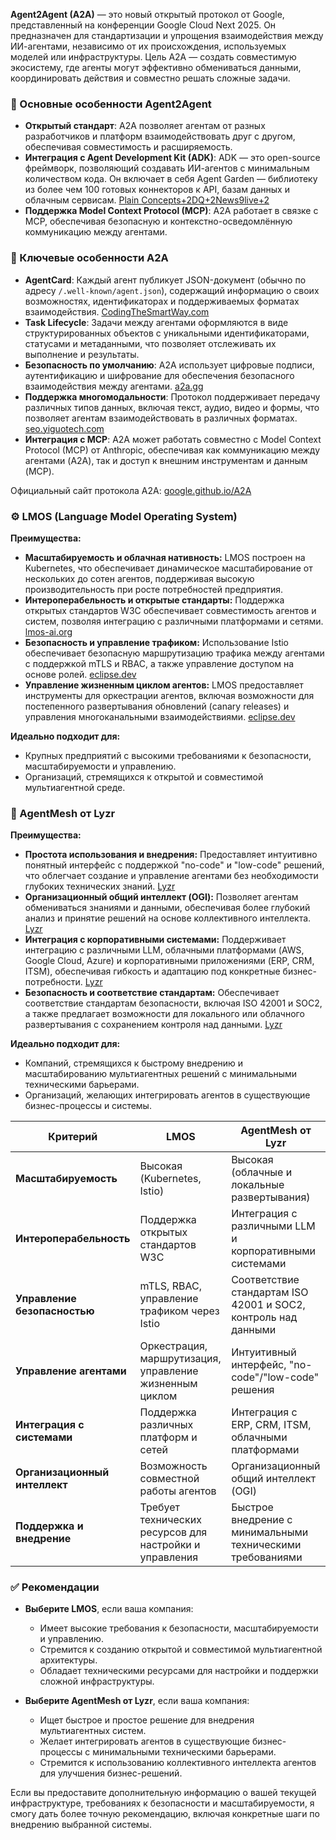 **Agent2Agent (A2A)** — это новый открытый протокол от Google, представленный на конференции Google Cloud Next 2025. Он предназначен для стандартизации и упрощения взаимодействия между ИИ-агентами, независимо от их происхождения, используемых моделей или инфраструктуры. Цель A2A — создать совместимую экосистему, где агенты могут эффективно обмениваться данными, координировать действия и совместно решать сложные задачи.

### 🔗 Основные особенности Agent2Agent

- **Открытый стандарт**: A2A позволяет агентам от разных разработчиков и платформ взаимодействовать друг с другом, обеспечивая совместимость и расширяемость.
- **Интеграция с Agent Development Kit (ADK)**: ADK — это open-source фреймворк, позволяющий создавать ИИ-агентов с минимальным количеством кода. Он включает в себя Agent Garden — библиотеку из более чем 100 готовых коннекторов к API, базам данных и облачным сервисам. [Plain Concepts+2DQ+2News9live+2](https://www.dqindia.com/features/google-cloud-next-2025-ushering-in-the-ai-powered-cloud-era-8946590?utm_source=chatgpt.com)
- **Поддержка Model Context Protocol (MCP)**: A2A работает в связке с MCP, обеспечивая безопасную и контекстно-осведомлённую коммуникацию между агентами.
### 🧩 Ключевые особенности A2A
- **AgentCard**: Каждый агент публикует JSON-документ (обычно по адресу `/.well-known/agent.json`), содержащий информацию о своих возможностях, идентификаторах и поддерживаемых форматах взаимодействия. [CodingTheSmartWay.com](https://codingthesmartway.com/googles-a2a-protocol-the-future-of-ai-agent-communication/?utm_source=chatgpt.com)
- **Task Lifecycle**: Задачи между агентами оформляются в виде структурированных объектов с уникальными идентификаторами, статусами и метаданными, что позволяет отслеживать их выполнение и результаты.
- **Безопасность по умолчанию**: A2A использует цифровые подписи, аутентификацию и шифрование для обеспечения безопасного взаимодействия между агентами. [a2a.gg](https://a2a.gg/?utm_source=chatgpt.com)
- **Поддержка многомодальности**: Протокол поддерживает передачу различных типов данных, включая текст, аудио, видео и формы, что позволяет агентам взаимодействовать в различных форматах. [seo.yiguotech.com](https://seo.yiguotech.com/archives/google-agent-to-agent?utm_source=chatgpt.com)
- **Интеграция с MCP**: A2A может работать совместно с Model Context Protocol (MCP) от Anthropic, обеспечивая как коммуникацию между агентами (A2A), так и доступ к внешним инструментам и данным (MCP).

Официальный сайт протокола A2A: [google.github.io/A2A](https://google.github.io/A2A/)

### ⚙️ LMOS (Language Model Operating System)

**Преимущества:**

- **Масштабируемость и облачная нативность:** LMOS построен на Kubernetes, что обеспечивает динамическое масштабирование от нескольких до сотен агентов, поддерживая высокую производительность при росте потребностей предприятия.
- **Интероперабельность и открытые стандарты:** Поддержка открытых стандартов W3C обеспечивает совместимость агентов и систем, позволяя интеграцию с различными платформами и сетями. [lmos-ai.org](https://lmos-ai.org/?utm_source=chatgpt.com)
- **Безопасность и управление трафиком:** Использование Istio обеспечивает безопасную маршрутизацию трафика между агентами с поддержкой mTLS и RBAC, а также управление доступом на основе ролей. [eclipse.dev](https://eclipse.dev/lmos/docs/architecture/overview/?utm_source=chatgpt.com)
- **Управление жизненным циклом агентов:** LMOS предоставляет инструменты для оркестрации агентов, включая возможности для постепенного развертывания обновлений (canary releases) и управления многоканальными взаимодействиями. [eclipse.dev](https://eclipse.dev/lmos/docs/architecture/overview/?utm_source=chatgpt.com)

**Идеально подходит для:**

- Крупных предприятий с высокими требованиями к безопасности, масштабируемости и управлению.
- Организаций, стремящихся к открытой и совместимой мультиагентной среде.

### 🧠 AgentMesh от Lyzr

**Преимущества:**

- **Простота использования и внедрения:** Предоставляет интуитивно понятный интерфейс с поддержкой "no-code" и "low-code" решений, что облегчает создание и управление агентами без необходимости глубоких технических знаний. [Lyzr](https://www.lyzr.ai/blog/lyzr-agent-studio/?utm_source=chatgpt.com)
- **Организационный общий интеллект (OGI):** Позволяет агентам обмениваться знаниями и данными, обеспечивая более глубокий анализ и принятие решений на основе коллективного интеллекта. [Lyzr](https://www.lyzr.ai/blog/why-lyzr-is-emerging-as-a-robust-agent-framework-for-enterprises-compared-to-langchain/?utm_source=chatgpt.com)
- **Интеграция с корпоративными системами:** Поддерживает интеграцию с различными LLM, облачными платформами (AWS, Google Cloud, Azure) и корпоративными приложениями (ERP, CRM, ITSM), обеспечивая гибкость и адаптацию под конкретные бизнес-потребности. [Lyzr](https://www.lyzr.ai/enterprise/?utm_source=chatgpt.com)
- **Безопасность и соответствие стандартам:** Обеспечивает соответствие стандартам безопасности, включая ISO 42001 и SOC2, а также предлагает возможности для локального или облачного развертывания с сохранением контроля над данными. [Lyzr](https://www.lyzr.ai/homepage/?utm_source=chatgpt.com)

**Идеально подходит для:**

- Компаний, стремящихся к быстрому внедрению и масштабированию мультиагентных решений с минимальными техническими барьерами.
- Организаций, желающих интегрировать агентов в существующие бизнес-процессы и системы.

| Критерий                      | LMOS                                                    | AgentMesh от Lyzr                                              |
| ----------------------------- | ------------------------------------------------------- | -------------------------------------------------------------- |
| **Масштабируемость**          | Высокая (Kubernetes, Istio)                             | Высокая (облачные и локальные развертывания)                   |
| **Интероперабельность**       | Поддержка открытых стандартов W3C                       | Интеграция с различными LLM и корпоративными системами         |
| **Управление безопасностью**  | mTLS, RBAC, управление трафиком через Istio             | Соответствие стандартам ISO 42001 и SOC2, контроль над данными |
| **Управление агентами**       | Оркестрация, маршрутизация, управление жизненным циклом | Интуитивный интерфейс, "no-code"/"low-code" решения            |
| **Интеграция с системами**    | Поддержка различных платформ и сетей                    | Интеграция с ERP, CRM, ITSM, облачными платформами             |
| **Организационный интеллект** | Возможность совместной работы агентов                   | Организационный общий интеллект (OGI)                          |
| **Поддержка и внедрение**     | Требует технических ресурсов для настройки и управления | Быстрое внедрение с минимальными техническими требованиями     |

[1]: https://eclipse.dev/lmos/docs/architecture/overview/?utm_source=chatgpt.com "Overview | Eclipse LMOS"
[2]: https://www.lyzr.ai/enterprise/?utm_source=chatgpt.com "Build reliable, safe & responsible AI agents"
[3]: https://www.lyzr.ai/homepage/?utm_source=chatgpt.com "Lyzr AI: The Simplest Agent Framework to Build GenAI Apps Faster"
[4]: https://www.lyzr.ai/blog/why-lyzr-is-emerging-as-a-robust-agent-framework-for-enterprises-compared-to-langchain/?utm_source=chatgpt.com "Why Lyzr is Emerging as a Robust Agent Framework for Enterprises Compared to Langchain"


### ✅ Рекомендации

- **Выберите LMOS**, если ваша компания:
    
    - Имеет высокие требования к безопасности, масштабируемости и управлению.
    - Стремится к созданию открытой и совместимой мультиагентной архитектуры.
    - Обладает техническими ресурсами для настройки и поддержки сложной инфраструктуры.
- **Выберите AgentMesh от Lyzr**, если ваша компания:
    
    - Ищет быстрое и простое решение для внедрения мультиагентных систем.
    - Желает интегрировать агентов в существующие бизнес-процессы с минимальными техническими барьерами.
    - Стремится к использованию коллективного интеллекта агентов для улучшения бизнес-решений.

Если вы предоставите дополнительную информацию о вашей текущей инфраструктуре, требованиях к безопасности и масштабируемости, я смогу дать более точную рекомендацию, включая конкретные шаги по внедрению выбранной системы.
